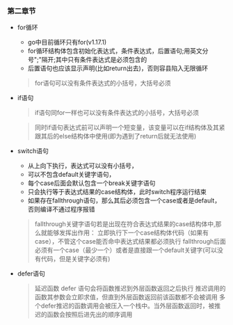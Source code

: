 ### 第二章节
- for循环
   - go中目前循环只有for(v1.17.1)
   - for循环结构体包含初始化表达式，条件表达式，后置语句;用英文分号";"隔开;其中只有条件表达式是必须包含的
   - 后置语句也应该显示声明(比如return出去)，否则容县陷入无限循环
  > for语句可以没有条件表达式的小括号，大括号必须
- if语句
  > if语句同for一样也可以没有条件表达式的小括号，大括号必须
  
  > 同时if语句表达式前可以声明一个短变量，该变量可以在if结构体及其紧跟其后的else结构体中使用(即为遇到了return后就无法使用)

- switch语句
   - 从上向下执行，表达式可以没有小括号，
   - 可以不包含default关键字语句，
   - 每个case后面会默认包含一个break关键字语句
   - 只会执行等于表达式结果的case结构体，此时switch程序运行结束
   - 如果存在fallthrough语句，那么其后必须包含一个case或者是default，否则编译不通过程序报错
    > fallthrough关键字语句若是出现在符合表达式结果的case结构体中,那么就能够发挥出作用：
    > 立即执行下一个case结构体代码（如果有case），不管这个case能否命中表达式结果都必须执行
    > fallthrough后面必须有一个case（最少一个）或者是直接跟一个default关键字(可以没有代码，但是关键字必须有)
   
- defer语句 
   >延迟函数
  > defer 语句会将函数推迟到外层函数返回之后执行
  > 推迟调用的函数其参数会立即求值，但直到外层函数返回前该函数都不会被调用
  > 多个defer推迟的函数调用会被压入一个栈中。当外层函数返回时，被推迟的函数会按照后进先出的顺序调用